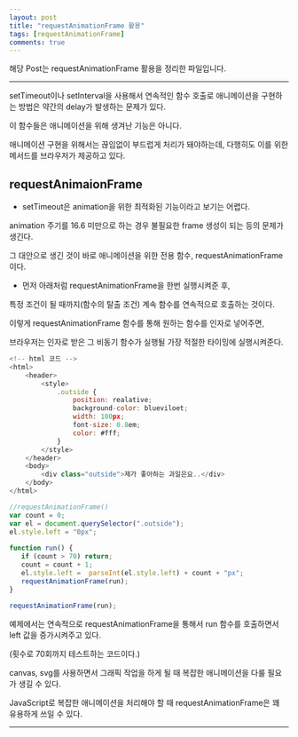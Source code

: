 ```yaml
---
layout: post
title: "requestAnimationFrame 활용"
tags: [requestAnimationFrame]
comments: true
---
```

 
해당 Post는 requestAnimationFrame 활용을 정리한 파일입니다.

---

setTimeout이나 setInterval을 사용해서 연속적인 함수 호출로 애니메이션을 구현하는 방법은 약간의 delay가 발생하는 문제가 있다.

이 함수들은 애니메이션을 위해 생겨난 기능은 아니다. 

애니메이션 구현을 위해서는 끊임없이 부드럽게 처리가 돼야하는데, 다행히도 이를 위한 메서드를 브라우저가 제공하고 있다.

## requestAnimaionFrame

- setTimeout은 animation을 위한 최적화된 기능이라고 보기는 어렵다. 

animation 주기를 16.6 미만으로 하는 경우 불필요한 frame 생성이 되는 등의 문제가 생긴다. 

그 대안으로 생긴 것이 바로 애니메이션을 위한 전용 함수, requestAnimationFrame이다.

- 먼저 아래처럼 requestAnimationFrame을 한번 실행시켜준 후, 

특정 조건이 될 때까지(함수의 탈출 조건) 계속 함수를 연속적으로 호출하는 것이다.

이렇게 requestAnimationFrame 함수를 통해 원하는 함수를 인자로 넣어주면, 

브라우저는 인자로 받은 그 비동기 함수가 실행될 가장 적절한 타이밍에 실행시켜준다.
```js
<!-- html 코드 -->
<html>
    <header>
        <style>
            .outside {
                position: realative;
                background-color: blueviloet;
                width: 100px;
                font-size: 0.8em;
                color: #fff;
            }
        </style>
    </header>
    <body>
        <div class="outside">제가 좋아하는 과일은요..</div>
    </body>
</html>
```
```js
//requestAnimationFrame()
var count = 0;
var el = document.querySelector(".outside");
el.style.left = "0px";
 
function run() {
   if (count > 70) return;
   count = count + 1;
   el.style.left =  parseInt(el.style.left) + count + "px";
   requestAnimationFrame(run);
}
 
requestAnimationFrame(run);
```
예제에서는 연속적으로 requestAnimationFrame을 통해서 run 함수를 호출하면서 left 값을 증가시켜주고 있다.

(횟수로 70회까지 테스트하는 코드이다.) 

canvas, svg를 사용하면서 그래픽 작업을 하게 될 때 복잡한 애니메이션을 다룰 필요가 생길 수 있다.

JavaScript로 복잡한 애니메이션을 처리해야 할 때 requestAnimationFrame은 꽤 유용하게 쓰일 수 있다.

---
